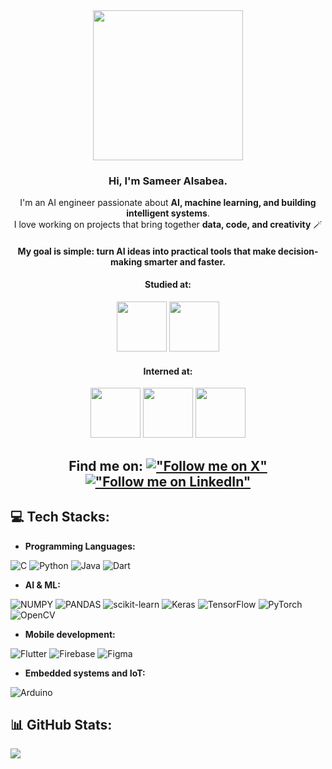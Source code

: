 <div align="center">
  <img src="https://github.com/user-attachments/assets/e14e315b-efe4-4b16-9e14-30844fe40ff7" width="240"/>

  ### Hi, I'm Sameer Alsabea.
  I'm an AI engineer passionate about **AI, machine learning, and building intelligent systems**.  
  I love working on projects that bring together **data, code, and creativity** 🪄

  #### My goal is simple: turn AI ideas into practical tools that make decision-making smarter and faster.

  #### Studied at:
  <p>
    <img src="https://github.com/user-attachments/assets/ebfbe143-abfb-4376-aa19-728ab65b137a" height="80" />
    <img src="https://github.com/user-attachments/assets/2e89722d-9349-4aa9-845d-534393a4d5df" height="80" />
  <p />

  #### Interned at:
  <p>
    <img src="https://github.com/user-attachments/assets/40a507c2-c867-4b42-905e-fcc39d838985" height="80" />
    <img src="https://github.com/user-attachments/assets/2e89722d-9349-4aa9-845d-534393a4d5df" height="80" />
    <img src="https://github.com/user-attachments/assets/d86a9976-34a5-4de2-a6a7-5ba132721c79" height="80" />
  <p />
  
  ## Find me on: [!["Follow me on X"](https://img.shields.io/twitter/follow/pr_Mais?label=Follow%20me)](https://x.com/Sameer_Alsabea) [!["Follow me on LinkedIn"](https://img.shields.io/badge/LinkedIn-blue?style=flat&logo=linkedin&labelColor=blue)](https://www.linkedin.com/in/sameer-alsabea-610291239/)
  
</div>
  
## :computer: Tech Stacks:
- **Programming Languages:**

![C](https://img.shields.io/badge/c-%2300599C.svg?style=for-the-badge&logo=c&logoColor=white) ![Python](https://img.shields.io/badge/python-3670A0?style=for-the-badge&logo=python&logoColor=ffdd54) ![Java](https://img.shields.io/badge/java-%23ED8B00.svg?style=for-the-badge&logo=openjdk&logoColor=white) 
![Dart](https://img.shields.io/badge/dart-%230175C2.svg?style=for-the-badge&logo=dart&logoColor=white)

- **AI & ML:**

![NUMPY](https://img.shields.io/badge/Numpy-777BB4?style=for-the-badge&logo=numpy&logoColor=white) ![PANDAS](https://img.shields.io/badge/Pandas-2C2D72?style=for-the-badge&logo=pandas&logoColor=white) ![scikit-learn](https://img.shields.io/badge/scikit--learn-%23F7931E.svg?style=for-the-badge&logo=scikit-learn&logoColor=white) ![Keras](https://img.shields.io/badge/Keras-%23D00000.svg?style=for-the-badge&logo=Keras&logoColor=white) ![TensorFlow](https://img.shields.io/badge/TensorFlow-%23FF6F00.svg?style=for-the-badge&logo=TensorFlow&logoColor=white) 
![PyTorch](https://img.shields.io/badge/PyTorch-EE4C2C?style=for-the-badge&logo=pytorch&logoColor=white)
![OpenCV](https://img.shields.io/badge/OpenCV-27338e?style=for-the-badge&logo=OpenCV&logoColor=white)

- **Mobile development:**

![Flutter](https://img.shields.io/badge/Flutter-%2302569B.svg?style=for-the-badge&logo=Flutter&logoColor=white) ![Firebase](https://img.shields.io/badge/firebase-%23039BE5.svg?style=for-the-badge&logo=firebase) ![Figma](https://img.shields.io/badge/figma-%23F24E1E.svg?style=for-the-badge&logo=figma&logoColor=white)

- **Embedded systems and IoT:**

![Arduino](https://img.shields.io/static/v1?style=for-the-badge&message=Arduino&color=00878F&logo=Arduino&logoColor=FFFFFF&label=)

## 📊 GitHub Stats:


<picture>
  <source media="(prefers-color-scheme: dark)" srcset="https://raw.githubusercontent.com/platane/platane/output/github-contribution-grid-snake-dark.svg">
  <source media="(prefers-color-scheme: light)" srcset="https://raw.githubusercontent.com/platane/platane/output/github-contribution-grid-snake.svg">
</picture>


<div>
  
![](https://github-readme-streak-stats.herokuapp.com/?user=Sameer-13&theme=dark&hide_border=false)

<!--- ![](https://github-readme-stats.vercel.app/api?username=Sameer-13&theme=dark&hide_border=false&include_all_commits=true&count_private=true) -->
<!---
![](https://github-readme-stats.vercel.app/api/top-langs/?username=Sameer-13&theme=dark&hide_border=false&include_all_commits=true&count_private=true&layout=compact)
 -->
</div>
